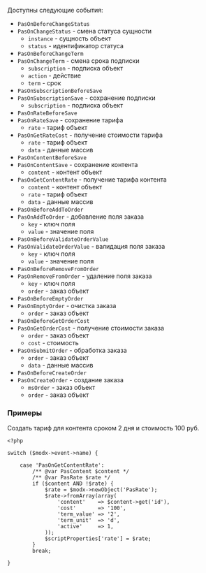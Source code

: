 Доступны следующие события:

* `PasOnBeforeChangeStatus`
* `PasOnChangeStatus` - смена статуса сущности
    * `instance` - сущность объект
    * `status` - идентификатор статуса
* `PasOnBeforeChangeTerm`
* `PasOnChangeTerm` - смена срока подписки
    * `subscription` - подписка объект
    * `action` - действие
    * `term` - срок
* `PasOnSubscriptionBeforeSave`
* `PasOnSubscriptionSave` - сохранение подписки
    * `subscription` - подписка объект
* `PasOnRateBeforeSave`
* `PasOnRateSave` - сохранение тарифа
    * `rate` - тариф объект
* `PasOnGetRateCost` - получение стоимости тарифа
    * `rate` - тариф объект
    * `data` - данные массив
* `PasOnContentBeforeSave`
* `PasOnContentSave` - сохранение контента
    * `content` - контент объект
* `PasOnGetContentRate` - получение тарифа контента
    * `content` - контент объект
    * `rate` - тариф объект
    * `data` - данные массив
* `PasOnBeforeAddToOrder`
* `PasOnAddToOrder` - добавление поля заказа
    * `key` - ключ поля
    * `value` - значение поля
* `PasOnBeforeValidateOrderValue`
* `PasOnValidateOrderValue` - валидация поля заказа
    * `key` - ключ поля
    * `value` - значение поля
* `PasOnBeforeRemoveFromOrder`
* `PasOnRemoveFromOrder` - удаление поля заказа
    * `key` - ключ поля
    * `order` - заказ объект
* `PasOnBeforeEmptyOrder`
* `PasOnEmptyOrder` - очистка заказа
    * `order` - заказ объект
* `PasOnBeforeGetOrderCost`
* `PasOnGetOrderCost` - получение стоимости заказа
    * `order` - заказ объект
    * `cost` - стоимость
* `PasOnSubmitOrder` - обработка заказа
    * `order` - заказ объект
    * `data` - данные массив
* `PasOnBeforeCreateOrder`
* `PasOnCreateOrder` - создание заказа
    * `msOrder` - заказ объект
    * `order` - заказ объект

### Примеры

Создать тариф для контента сроком 2 дня и стоимость 100 руб.
```
<?php

switch ($modx->event->name) {

    case 'PasOnGetContentRate':
        /** @var PasContent $content */
        /** @var PasRate $rate */
        if ($content AND !$rate) {
            $rate = $modx->newObject('PasRate');
            $rate->fromArray(array(
                'content'    => $content->get('id'),
                'cost'       => '100',
                'term_value' => '2',
                'term_unit'  => 'd',
                'active'     => 1,
            ));
            $scriptProperties['rate'] = $rate;
        }
        break;
        
}
```
